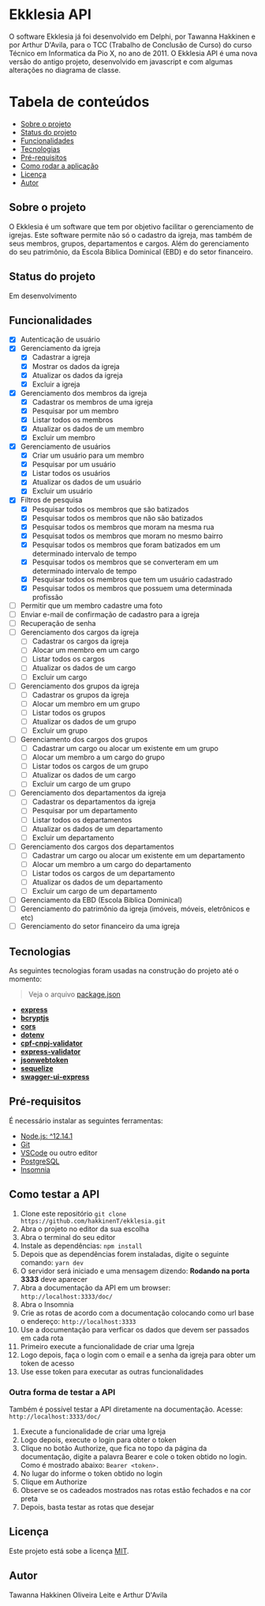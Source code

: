 # Ekklesia API

O software Ekklesia já foi desenvolvido em Delphi, por Tawanna Hakkinen e por Arthur D'Avila, para o TCC (Trabalho de Conclusão de Curso) do curso Técnico em Informatica da Pio X, no ano de 2011. O Ekklesia API é uma nova versão do antigo projeto, desenvolvido em javascript e com algumas alterações no diagrama de classe.

# Tabela de conteúdos

- [Sobre o projeto](#sobre)
- [Status do projeto](#status-do-projeto)
- [Funcionalidades](#funcionalidades)
- [Tecnologias](#tecnologias)
- [Pré-requisitos](#pre-requisitos)
- [Como rodar a aplicação](#como-rodar)
- [Licença](#licenca)
- [Autor](#autor)

## Sobre o projeto

O Ekklesia é um software que tem por objetivo facilitar o gerenciamento de igrejas. Este software permite não só o cadastro da igreja, mas também de seus membros, grupos, departamentos e cargos. Além do gerenciamento do seu patrimônio, da Escola Biblica Dominical (EBD) e do setor financeiro.

## Status do projeto

Em desenvolvimento

## Funcionalidades

- [x] Autenticação de usuário
- [x] Gerenciamento da igreja
  - [x] Cadastrar a igreja
  - [x] Mostrar os dados da igreja
  - [x] Atualizar os dados da igreja
  - [x] Excluir a igreja
- [x] Gerenciamento dos membros da igreja
  - [x] Cadastrar os membros de uma igreja
  - [x] Pesquisar por um membro
  - [x] Listar todos os membros
  - [x] Atualizar os dados de um membro
  - [x] Excluir um membro
- [x] Gerenciamento de usuários
  - [x] Criar um usuário para um membro
  - [x] Pesquisar por um usuário
  - [x] Listar todos os usuários
  - [x] Atualizar os dados de um usuário
  - [x] Excluir um usuário
- [x] Filtros de pesquisa
  - [x] Pesquisar todos os membros que são batizados
  - [x] Pesquisar todos os membros que não são batizados
  - [x] Pesquisar todos os membros que moram na mesma rua
  - [x] Pesquisat todos os membros que moram no mesmo bairro
  - [x] Pesquisar todos os membros que foram batizados em um determinado intervalo de tempo
  - [x] Pesquisar todos os membros que se converteram em um determinado intervalo de tempo
  - [x] Pesquisar todos os membros que tem um usuário cadastrado
  - [x] Pesquisar todos os membros que possuem uma determinada profissão
- [ ] Permitir que um membro cadastre uma foto
- [ ] Enviar e-mail de confirmação de cadastro para a igreja
- [ ] Recuperação de senha
- [ ] Gerenciamento dos cargos da igreja
  - [ ] Cadastrar os cargos da igreja
  - [ ] Alocar um membro em um cargo
  - [ ] Listar todos os cargos
  - [ ] Atualizar os dados de um cargo
  - [ ] Excluir um cargo
- [ ] Gerenciamento dos grupos da igreja
  - [ ] Cadastrar os grupos da igreja
  - [ ] Alocar um membro em um grupo
  - [ ] Listar todos os grupos
  - [ ] Atualizar os dados de um grupo
  - [ ] Excluir um grupo
- [ ] Gerenciamento dos cargos dos grupos
  - [ ] Cadastrar um cargo ou alocar um existente em um grupo
  - [ ] Alocar um membro a um cargo do grupo
  - [ ] Listar todos os cargos de um grupo
  - [ ] Atualizar os dados de um cargo
  - [ ] Excluir um cargo de um grupo
- [ ] Gerenciamento dos departamentos da igreja
  - [ ] Cadastrar os departamentos da igreja
  - [ ] Pesquisar por um departamento
  - [ ] Listar todos os departamentos
  - [ ] Atualizar os dados de um departamento
  - [ ] Excluir um departamento
- [ ] Gerenciamento dos cargos dos departamentos
  - [ ] Cadastrar um cargo ou alocar um existente em um departamento
  - [ ] Alocar um membro a um cargo do departamento
  - [ ] Listar todos os cargos de um departamento
  - [ ] Atualizar os dados de um departamento
  - [ ] Excluir um cargo de um departamento
- [ ] Gerenciamento da EBD (Escola Biblica Dominical)
- [ ] Gerenciamento do patrimônio da igreja (imóveis, móveis, eletrônicos e etc)
- [ ] Gerenciamento do setor financeiro da uma igreja

## Tecnologias

As seguintes tecnologias foram usadas na construção do projeto até o momento:

> Veja o arquivo [package.json](https://github.com/hakkinenT/ekklesia/blob/master/package.json)

- **[express](https://expressjs.com/pt-br/)**
- **[bcryptjs](https://github.com/dcodeIO/bcrypt.js)**
- **[cors](https://github.com/expressjs/cors)**
- **[dotenv](https://github.com/motdotla/dotenv)**
- **[cpf-cnpj-validator](https://github.com/carvalhoviniciusluiz/cpf-cnpj-validator)**
- **[express-validator](https://express-validator.github.io/docs/)**
- **[jsonwebtoken](https://github.com/auth0/node-jsonwebtoken)**
- **[sequelize](https://sequelize.org/v5/manual/getting-started.html)**
- **[swagger-ui-express](https://github.com/scottie1984/swagger-ui-express)**

## Pré-requisitos

É necessário instalar as seguintes ferramentas:

- [Node.js: ^12.14.1](https://nodejs.org/en/)
- [Git](https://git-scm.com/downloads)
- [VSCode](https://code.visualstudio.com/) ou outro editor
- [PostgreSQL](https://www.postgresql.org/download/)
- [Insomnia](https://insomnia.rest/)

## Como testar a API

1. Clone este repositório
   `git clone https://github.com/hakkinenT/ekklesia.git`
2. Abra o projeto no editor da sua escolha
3. Abra o terminal do seu editor
4. Instale as dependências:
   `npm install`
5. Depois que as dependências forem instaladas, digite o seguinte comando:
   `yarn dev`
6. O servidor será iniciado e uma mensagem dizendo: **Rodando na porta 3333** deve aparecer
7. Abra a documentação da API em um browser:
   `http://localhost:3333/doc/`
8. Abra o Insomnia
9. Crie as rotas de acordo com a documentação colocando como url base o endereço:
   `http://localhost:3333`
10. Use a documentação para verficar os dados que devem ser passados em cada rota
11. Primeiro execute a funcionalidade de criar uma Igreja
12. Logo depois, faça o login com o email e a senha da igreja para obter um token de acesso
13. Use esse token para executar as outras funcionalidades

### Outra forma de testar a API

Também é possível testar a API diretamente na documentação. Acesse:
`http://localhost:3333/doc/`

1. Execute a funcionalidade de criar uma Igreja
2. Logo depois, execute o login para obter o token
3. Clique no botão Authorize, que fica no topo da página da documentação, digite a palavra Bearer e cole o token obtido no login. Como é mostrado abaixo:
   `Bearer <token>.`
4. No lugar do <token> informe o token obtido no login
5. Clique em Authorize
6. Observe se os cadeados mostrados nas rotas estão fechados e na cor preta
7. Depois, basta testar as rotas que desejar

## Licença

Este projeto está sobe a licença [MIT](./LICENSE).

## Autor

Tawanna Hakkinen Oliveira Leite e Arthur D'Avila
